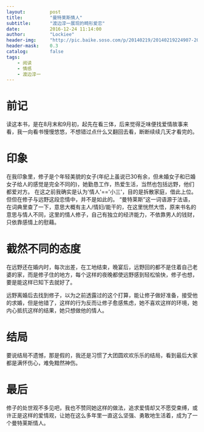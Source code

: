 ```yaml
---
layout:     	post
title:      	"曼特莱斯情人"
subtitle:   	"渡边淳一展现的畸形爱恋"
date:       	2016-12-24 11:14:00
author:     	"Lockiee"
header-img: 	"http://pic.baike.soso.com/p/20140219/20140219224907-2037965288.jpg"
header-mask: 	0.3
catalog:    	false
tags:
    - 阅读
    - 情感
    - 渡边淳一
---
```

 

# 前记
读这本书，是在8月末和9月初，起先在看三体，后来觉得乏味便找爱情故事来看，我一向看书慢慢悠悠，不想错过点什么又翻回去看，断断续续几天才看完的。

# 印象
在我印象里，修子是个年轻美貌的女子(年纪上虽说已30有余，但未婚女子和已婚女子给人的感觉是完全不同的)，她勤恳工作，热爱生活，当然也包括远野，他们都爱对方。
在这之前我确实是认为'情人'=='小三'，目的是拆散家庭，借此上位。但但在修子与远野这段恋情中，并不是如此的。
“曼特莱斯”这一词语源于法语，在词典里查了一下，意思大概有主人/情妇/能干的，在这里恍然大悟，原来书名的意思与情人不同，这里的情人修子，自己有独立的经济能力，不依靠男人的钱财，只依靠感情上的慰藉。

# 截然不同的态度
在远野还在婚内时，每次出差，在工地结束，晚宴后，远野回的都不是住着自己老婆的家，而是修子住的地方，每个这样的夜晚都使远野感到轻松愉快，修子也想，要是能这样已知下去就好了。

远野离婚后去找到修子，以为之前透露过的这个打算，能让修子做好准备，接受他的求婚，但是他错了，这样的行为反而让修子愈感焦虑，她不喜欢这样的环境，她内心抵抗这样的结果，她只想做他的情人。

# 结局
要说结局不遗憾，那是假的，我还是习惯了大团圆欢欢乐乐的结局，看到最后大家都是满怀伤心，难免黯然神伤。

# 最后
修子的处世观不多见吧，我也不赞同她这样的做法，追求爱情却又不愿受束缚，或许正是这样的爱情观，让她在这么多年里一直这么坚强、勇敢地生活着，成为了一个曼特莱斯情人。